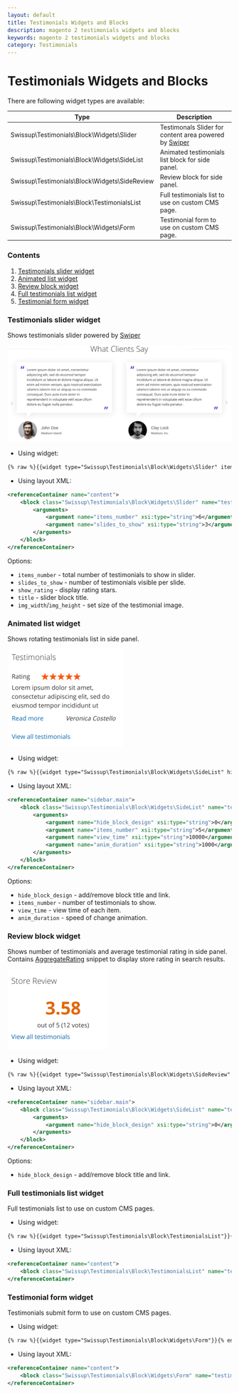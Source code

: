 ```yaml
---
layout: default
title: Testimonials Widgets and Blocks
description: magento 2 testimonials widgets and blocks
keywords: magento 2 testimonials widgets and blocks
category: Testimonials
---
```


# Testimonials Widgets and Blocks

There are following widget types are available:

Type                                            | Description
------------------------------------------------|------------
Swissup\Testimonials\Block\Widgets\Slider       | Testimonals Slider for content area powered by [Swiper](https://github.com/swissup/module-swiper)
Swissup\Testimonials\Block\Widgets\SideList     | Animated testimonials list block for side panel.
Swissup\Testimonials\Block\Widgets\SideReview   | Review block for side panel.
Swissup\Testimonials\Block\TestimonialsList     | Full testimonials list to use on custom CMS page.
Swissup\Testimonials\Block\Widgets\Form         | Testimonial form to use on custom CMS page.

### Contents

1. [Testimonials slider widget](#testimonials-slider-widget)
2. [Animated list widget](#animated-list-widget)
3. [Review block widget](#review-block-widget)
4. [Full testimonials list widget](#full-testimonials-list-widget)
5. [Testimonial form widget](#testimonial-form-widget)

### Testimonials slider widget

Shows testimonials slider powered by [Swiper](https://github.com/swissup/module-swiper)

![Slider Widget](/images/m2/testimonials/frontend/widgets/slider.gif)

 *  Using widget:

```txt
{% raw %}{{widget type="Swissup\Testimonials\Block\Widgets\Slider" items_number="6" title="Our clients love us" slides_to_show="3" show_rating="0" img_width="349" img_height="394"}}{% endraw %}
```

 *  Using layout XML:

```xml
<referenceContainer name="content">
    <block class="Swissup\Testimonials\Block\Widgets\Slider" name="testimonials-slider">
        <arguments>
            <argument name="items_number" xsi:type="string">6</argument>
            <argument name="slides_to_show" xsi:type="string">3</argument>
        </arguments>
    </block>
</referenceContainer>
```

Options:

- `items_number` - total number of testimonials to show in slider.
- `slides_to_show` - number of testimonials visible per slide.
- `show_rating` - display rating stars.
- `title` - slider block title.
- `img_width`/`img_height` - set size of the testimonial image.

### Animated list widget

Shows rotating testimonials list in side panel.

![Animated list widget](/images/m2/testimonials/frontend/widgets/animated.png)

*  Using widget:

```txt
{% raw %}{{widget type="Swissup\Testimonials\Block\Widgets\SideList" hide_block_design="0" items_number="5" view_time="10000" anim_duration="1000"}}{% endraw %}
```

 *  Using layout XML:

```xml
<referenceContainer name="sidebar.main">
    <block class="Swissup\Testimonials\Block\Widgets\SideList" name="testimonials">
        <arguments>
            <argument name="hide_block_design" xsi:type="string">0</argument>
            <argument name="items_number" xsi:type="string">5</argument>
            <argument name="view_time" xsi:type="string">10000</argument>
            <argument name="anim_duration" xsi:type="string">1000</argument>
        </arguments>
    </block>
</referenceContainer>
```

Options:

- `hide_block_design` - add/remove block title and link.
- `items_number` - number of testimonials to show.
- `view_time` - view time of each item.
- `anim_duration` - speed of change animation.

### Review block widget

Shows number of testimonials and average testimonial rating in side panel.
Contains [AggregateRating](https://schema.org/AggregateRating) snippet to display store rating in search results.

![Review block widget](/images/m2/testimonials/frontend/widgets/review.png)

 *  Using widget:

```txt
{% raw %}{{widget type="Swissup\Testimonials\Block\Widgets\SideReview" hide_block_design="0"}}{% endraw %}
```

 *  Using layout XML:

```xml
<referenceContainer name="sidebar.main">
    <block class="Swissup\Testimonials\Block\Widgets\SideList" name="testimonials_review">
        <arguments>
            <argument name="hide_block_design" xsi:type="string">0</argument>
        </arguments>
    </block>
</referenceContainer>
```

Options:

- `hide_block_design` - add/remove block title and link.

### Full testimonials list widget

Full testimonials list to use on custom CMS pages.

 *  Using widget:

```txt
{% raw %}{{widget type="Swissup\Testimonials\Block\TestimonialsList"}}{% endraw %}
```

 *  Using layout XML:

```xml
<referenceContainer name="content">
    <block class="Swissup\Testimonials\Block\TestimonialsList" name="testimonials_list"></block>
</referenceContainer>
```

### Testimonial form widget

Testimonials submit form to use on custom CMS pages.

 *  Using widget:

```txt
{% raw %}{{widget type="Swissup\Testimonials\Block\Widgets\Form"}}{% endraw %}
```

 *  Using layout XML:

```xml
<referenceContainer name="content">
    <block class="Swissup\Testimonials\Block\Widgets\Form" name="testimonials_form"></block>
</referenceContainer>
```

